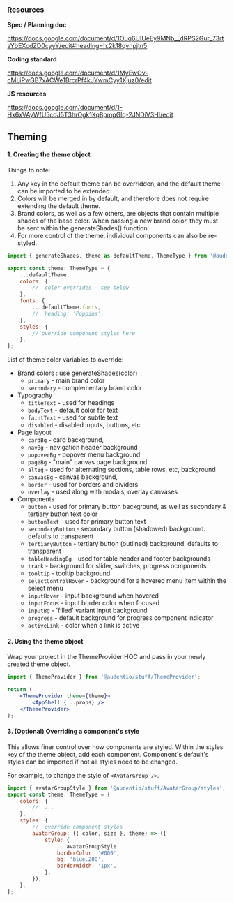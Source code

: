 ### Resources

**Spec / Planning doc**

https://docs.google.com/document/d/1Ouq6UIUeEy9MNb__dRPS2Gur_73rtaYbEXcdZD0cyyY/edit#heading=h.2k18qvnpjtn5

**Coding standard**

https://docs.google.com/document/d/1MyEwOv-cMLiPwGB7xACWe1BrcrPf4kJYwmCyy1Xjuz0/edit

**JS resources**

https://docs.google.com/document/d/1-Hx6xVAyWfU5cdJ5T3hrOgk1Xq8pmpGlq-2JNDiV3HI/edit

## Theming

#### 1. Creating the theme object

Things to note:

1. Any key in the default theme can be overridden, and the default theme can be imported to be extended.
2. Colors will be merged in by default, and therefore does not require extending the default theme.
3. Brand colors, as well as a few others, are objects that contain multiple shades of the base color. When passing a new brand color, they must be sent within the generateShades() function.
4. For more control of the theme, individual components can also be re-styled.

```jsx
import { generateShades, theme as defaultTheme, ThemeType } from '@audentio/stuff/theme';

export const theme: ThemeType = {
    ...defaultTheme,
    colors: {
        //  color overrides - see below
    },
    fonts: {
        ...defaultTheme.fonts,
        //  heading: 'Poppins',
    },
    styles: {
        // override component styles here
    },
};
```

List of theme color variables to override:

-   Brand colors : use generateShades(color)
    -   `primary` - main brand color
    -   `secondary` - complementary brand color
-   Typography
    -   `titleText` - used for headings
    -   `bodyText` - default color for text
    -   `faintText` - used for subtle text
    -   `disabled` - disabled inputs, buttons, etc
-   Page layout
    -   `cardBg` - card background,
    -   `navBg` - navigation header background
    -   `popoverBg` - popover menu background
    -   `pageBg` - "main" canvas page background
    -   `altBg` - used for alternating sections, table rows, etc, background
    -   `canvasBg` - canvas background,
    -   `border` - used for borders and dividers
    -   `overlay` - used along with modals, overlay canvases
-   Components
    -   `button` - used for primary button background, as well as secondary & tertiary button text color
    -   `buttonText` - used for primary button text
    -   `secondaryButton` - secondary button (shadowed) background. defaults to transparent
    -   `tertiaryButton` - tertiary button (outlined) background. defaults to transparent
    -   `tableHeadingBg` - used for table header and footer backgrounds
    -   `track` - background for slider, switches, progress ocmponents
    -   `tooltip` - tooltip background
    -   `selectControlHover` - background for a hovered menu item within the select menu
    -   `inputHover` - input background when hovered
    -   `inputFocus` - input border color when focused
    -   `inputBg` - 'filled' variant input background
    -   `progress` - default background for progress component indicator
    -   `activeLink` - color when a link is active

#### 2. Using the theme object

Wrap your project in the ThemeProvider HOC and pass in your newly created theme object.

```jsx
import { ThemeProvider } from '@audentio/stuff/ThemeProvider';

return (
    <ThemeProvider theme={theme}>
        <AppShell {...props} />
    </ThemeProvider>
);
```

#### 3. (Optional) Overriding a component's style

This allows finer control over how components are styled. Within the styles key of the theme object, add each component. Component's default's styles can be imported if not all styles need to be changed.

For example, to change the style of `<AvatarGroup />`.

```jsx
import { avatarGroupStyle } from '@audentio/stuff/AvatarGroup/styles';
export const theme: ThemeType = {
    colors: {
        //  ...
    },
    styles: {
        //  override component styles
        avatarGroup: ({ color, size }, theme) => ({
            style: {
                ...avatarGroupStyle
                borderColor: '#000',
                bg: 'blue.200',
                borderWidth: '1px',
            },
        }),
    },
};
```
